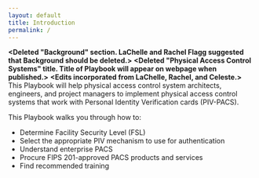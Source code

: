 ```yaml
---
layout: default
title: Introduction
permalink: /
---
```

**<Deleted "Background" section. LaChelle and Rachel Flagg suggested that Background should be deleted.>**
**<Deleted "Physical Access Control Systems" title. Title of Playbook will appear on webpage when published.>**
**<Edits incorporated from LaChelle, Rachel, and Celeste.>**
This Playbook will help physical access control system architects, engineers, and project managers to implement physical access control systems that work with Personal Identity Verification cards (PIV-PACS).**<Edited by LaChelle and Rachel>** 

This Playbook walks you through how to:

* Determine Facility Security Level (FSL)
* Select the appropriate PIV mechanism to use for authentication
* Understand enterprise PACS
* Procure FIPS 201-approved PACS products and services
* Find recommended training

